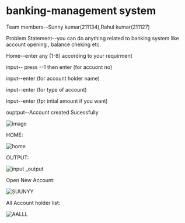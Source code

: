 

# banking-management system
Team members--Sunny kumar(211134),Rahul kumar(211127)

Problem Statement--you can do anything related to banking system like account opening , balance cheking etc.

Home--enter any (1-8) according to your requirment

input-- press --1 then enter (for accuont no)

input--enter (for account holder name)

input--enter (for type of account)

input--enter (fpr intial amount if you want)

ouptput--Account created Sucessfully

![image](https://user-images.githubusercontent.com/117119492/206639085-ef6aca81-a8a0-4f79-ad6b-8106b4c32b32.png)

HOME:

![home](https://user-images.githubusercontent.com/117119492/206630779-302b9e16-6eb3-483a-b029-8143f1395903.png)

OUTPUT:

![input _output](https://user-images.githubusercontent.com/117119492/206630945-90530aad-0f21-4488-84cd-46da0cd526e2.png)

Open New Account:

![SUUNYY](https://user-images.githubusercontent.com/117119492/206659669-e8a428b3-3cd4-46e2-b761-2c35c5fe8334.png)

All Account holder list:

![AALLL](https://user-images.githubusercontent.com/117119492/206660142-84982ed9-ed25-406d-bbd9-a9ae207d78bd.png)







